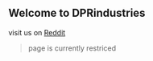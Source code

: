## Welcome to DPRindustries

visit us on [Reddit](https:www.reddit.com/r/dprindustries)
>page is currently restriced